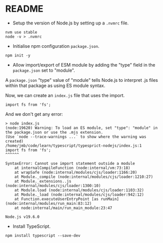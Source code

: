 # README


* Setup the version of Node.js  by setting up a `.nvmrc` file.
```
nvm use stable
node -v > .nvmrc
```

* Initialise npm configuration `package.json`.
```
npm init -y
```

* Allow import/export of ESM module by adding the "type" field in the 
`package.json` set to "module".

A `package.json` "type" value of "module" tells Node.js to interpret .js files 
within that package as using ES module syntax.

Now, we can create an `index.js` file that uses the import.
```
import fs from 'fs';
```
And we don't get any error:
```
> node index.js
(node:19620) Warning: To load an ES module, set "type": "module" in the package.json or use the .mjs extension.
(Use `node --trace-warnings ...` to show where the warning was created)
/home/jmb/code/learn/typescript/typesprict-nodejs/index.js:1
import fs from 'fs';
^^^^^^

SyntaxError: Cannot use import statement outside a module
    at internalCompileFunction (node:internal/vm:73:18)
    at wrapSafe (node:internal/modules/cjs/loader:1166:20)
    at Module._compile (node:internal/modules/cjs/loader:1210:27)
    at Module._extensions..js (node:internal/modules/cjs/loader:1300:10)
    at Module.load (node:internal/modules/cjs/loader:1103:32)
    at Module._load (node:internal/modules/cjs/loader:942:12)
    at Function.executeUserEntryPoint [as runMain] (node:internal/modules/run_main:83:12)
    at node:internal/main/run_main_module:23:47

Node.js v19.6.0
```

* Install TypeScript.
```
npm install typescript --save-dev
```

